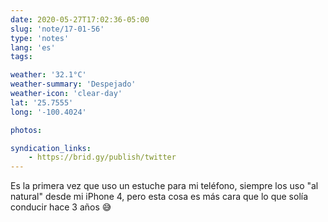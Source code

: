```yaml
---
date: 2020-05-27T17:02:36-05:00
slug: 'note/17-01-56'
type: 'notes'
lang: 'es'
tags:

weather: '32.1°C'
weather-summary: 'Despejado'
weather-icon: 'clear-day'
lat: '25.7555'
long: '-100.4024'

photos:

syndication_links:
    - https://brid.gy/publish/twitter
---
```

Es la primera vez que uso un estuche para mi teléfono, siempre los uso "al natural" desde mi iPhone 4, pero esta cosa es más cara que lo que solía conducir hace 3 años 😅